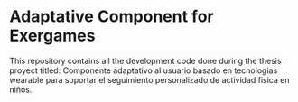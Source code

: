# Adaptative Component for Exergames
This repository contains all the development code done during the thesis proyect titled: Componente adaptativo al usuario basado en tecnologias wearable para soportar el seguimiento personalizado de actividad fisica en niños.
